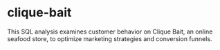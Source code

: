 # clique-bait
This SQL analysis examines customer behavior on Clique Bait, an online seafood store, to optimize marketing strategies and conversion funnels.
